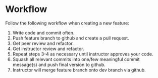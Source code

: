 # Workflow

Follow the following workflow when creating a new feature:

1. Write code and commit often.
2. Push feature branch to github and create a pull request.
3. Get peer review and refactor.
4. Get instructor review and refactor.
5. Repeat steps 3-4 as necessary until instructor approves your code.
6. Squash all relevant commits into one/few meaningful commit message(s) and push final version to github.
7. Instructor will merge feature branch onto dev branch via github.